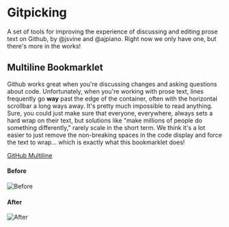 # Gitpicking

A set of tools for improving the experience of discussing and editing prose text on Github, by @jsvine and @ajpiano. Right now we only have one, but there's more in the works!

## Multiline Bookmarklet
Github works great when you're discussing changes and asking questions about code. Unfortunately, when you're working with prose text, lines frequently go **way** past the edge of the container, often with the horizontal scrollbar a long ways away. It's pretty much impossible to read anything. Sure, you could just make sure that everyone, everywhere, always sets a hard wrap on their text, but solutions like "make millions of people do something differently," rarely scale in the short term. We think it's a lot easier to just remove the non-breaking spaces in the code display and force the text to wrap... which is exactly what this bookmarklet does!

<a href='javascript:(function($){var wrappers=$(".data.highlight").filter(function(){return $(this).prev().data("path").match(/\.(md|txt|markdown|xml|rst|textile)$/)}).addClass("ghml-wrapper"),tables=wrappers.children("table").addClass("ghml-table").html(function(a,b){return b.replace(/&nbsp;/g," ")}),codes=tables.find("td:nth-child(3)").addClass("ghml-code"),styleElem=$(["<style type=text/css>",".ghml-code pre{","white-space:pre-wrap;","}","</style>"].join("")).appendTo(document.head)})(jQuery);'>GitHub Multiline</a>

#### Before
![Before]( http://cl.ly/1q2l3E0S3P102a3q281L/Screen%20Shot%202012-04-26%20at%2014.17.25.png )

#### After
![After]( http://cl.ly/3E1m1Y1o3W18320y0C2x/Screen%20Shot%202012-04-26%20at%2014.21.29.png )


